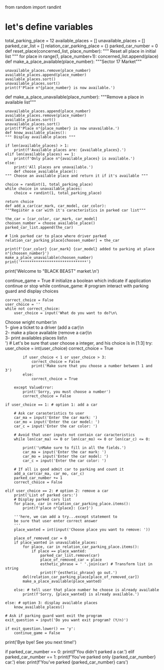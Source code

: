 from random import randint

# let's define variables
total_parking_place = 12
available_places = []
unavailable_places = [] 
parked_car_list = []
relation_car_parking_place = {}
parked_car_number = 0 
def reset_place(concerned_list, place_number):
    """ Reset all place in initial list """
    for place in range(1, place_number+1):
        concerned_list.append(place)
        def make_a_place_available(place_number):
    """Sector 17 Market"""

    unavailable_places.remove(place_number)
    available_places.append(place_number)
    available_places.sort()
    unavailable_places.sort()
    print(f'Place n°{place_number} is now available.')

def make_a_place_unavailable(place_number):
    """Remove a place in available list"""

    unavailable_places.append(place_number)
    available_places.remove(place_number)
    available_places.sort()
    unavailable_places.sort()
    print(f'Place n°{place_number} is now unavailable.')
    def know_available_places():
    """ Display available places """

    if len(available_places) > 1:
        print(f'Available places are: {available_places}.')
    elif len(available_places) == 1:
        print(f'Only place n°{available_places} is available.')
    else:
        print('All places are unavailable.')
        def choose_available_place():
    """ Choose an available place and return it if it's available """

    choice = randint(1, total_parking_place)
    while choice in unavailable_places:
        choice = randint(1, total_parking_place)

    return choice
    def add_a_car(car_mark, car_model, car_color):
    """Register a car with it's caracteristics in parked car list"""

    the_car = [car_color, car_mark, car_model]
    choosen_number = choose_available_place()
    parked_car_list.append(the_car)

    # link parked car to place where driver parked
    relation_car_parking_place[choosen_number] = the_car

    print(f'{car_color} {car_mark} {car_model} added to parking at place n°{choosen_number}')
    make_a_place_unavailable(choosen_number)
    print('******************************')
print('Welcome to "BLACK BEAST" market.\n')

continue_game = True # initialize a boolean which indicate if application continue or stop
while continue_game:
    # program interact with parking guard and display choices

    correct_choice = False
    user_choice = ''
    while not correct_choice:
        user_choice = input('What do you want to do?\n\
Choose wright number:\n\
    1- give a ticket to a driver (add a car)\n\
    2- make a place available (remove a car)\n\
    3- print availables places list\n\
    ')
        # Let's be sure that user choose a integer, and his choice is in [1:3]
        try:
            user_choice = int(user_choice)
            correct_choice = True

            if user_choice < 1 or user_choice > 3:
                correct_choice = False
                print('Make sure that you choose a number between 1 and 3')
            else:
                correct_choice = True

        except ValueError:
            print('Sorry, you must choose a number')
            correct_choice = False

    if user_choice == 1: # option 1: add a car

        # Ask car carasteristics to user
        car_ma = input('Enter the car mark: ')
        car_mo = input('Enter the car model: ')
        car_c = input('Enter the car color: ')

        # Avoid that user inputs not contain car caracteristics
        while len(car_ma) <= 0 or len(car_mo) <= 0 or len(car_c) <= 0:

            print('\nMake sure to fill in all the fields.')
            car_ma = input('Enter the car mark: ')
            car_mo = input('Enter the car model: ')
            car_c = input('Enter the car color: ')

        # If all is good admit car to parking and count it
        add_a_car(car_ma, car_mo, car_c)
        parked_car_number += 1
        correct_choice = False

    elif user_choice == 2: # option 2: remove a car
        print('List of parked cars:')
        # Display parked cars list
        for place, car in relation_car_parking_place.items():
            print(f'place n°{place}: {car}')

        '''here, we can add a try...except statement to 
        be sure that user enter correct answer
        '''
        place_wanted = int(input('Choose place you want to remove: '))

        place_of_removed_car = 0
        if place_wanted in unavailable_places:
            for place, car in relation_car_parking_place.items():
                if place == place_wanted:
                    parked_car_list.remove(car)
                    place_of_removed_car = place
                    esthetic_phrase = ' '.join(car) # Transform list in string
                    print(f'{esthetic_phrase} go out.')
            del(relation_car_parking_place[place_of_removed_car])
            make_a_place_available(place_wanted)

        else: # tell user that place number he choose is already available
            print(f'Sorry, {place_wanted} is already available.')

    else: # option 3: display available places
        know_available_places()

    # Ask if parking guard want exit the program
    exit_question = input('Do you want exit program? (Y/n)')

    if exit_question.lower() == 'y':
        continue_game = False

print('Bye bye! See you next time!')

if parked_car_number == 0:
    print(f'You didn\'t parked a car.')
elif parked_car_number == 1:
    print(f'You\'ve parked only {parked_car_number} car.')
else:
    print(f'You\'ve parked {parked_car_number} cars')
